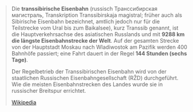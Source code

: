 > Die **transsibirische Eisenbahn** (russisch Транссибирская магистраль, Transkription Transsibirskaja magistral; früher auch als Sibirische Eisenbahn bezeichnet, amtlich jedoch nur für die Teilstrecke vom Ural bis zum Baikalsee), kurz Transsib genannt, ist die Hauptverkehrsachse des asiatischen Russlands und mit **9288 km die längste Eisenbahnstrecke der Welt**. Auf der gesamten Strecke von der Hauptstadt Moskau nach Wladiwostok am Pazifik werden 400 Bahnhöfe passiert; eine Fahrt dauert in der Regel **144 Stunden (sechs Tage)**.
>
> Der Regelbetrieb der Transsibirischen Eisenbahn wird von der staatlichen Russischen Eisenbahngesellschaft (RŽD) durchgeführt. Wie die meisten Eisenbahnstrecken des Landes wurde sie in russischer Breitspur errichtet.
>
> [Wikipedia](https://de.wikipedia.org/wiki/Transsibirische%20Eisenbahn)